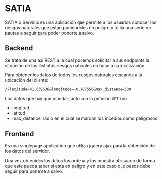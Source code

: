 # SATIA

SATIA o Servicio es una aplicación que permite a los usuarios conocer los riesgos
naturales que estan poniendoles en peligro y te da una serie de pautas a seguir
para poder ponerte a salvo.

## Backend

Se trata de una api REST a la cual podemos solicitar a sus endpoints la situación
de los distintos riesgos naturales en base a su localización.

Para obtener los datos de todos los riesgos naturales cercanos a la ubicación
del cliente:

```
/?latitude=41.659636&longitude=-0.907556&max_distance=300
```

Los datos que hay que mandar junto con la peticion `GET` son 

- longitud
- latitud
- max_distance: radio en el cual se marcan los incedios como peligrosos

## Frontend

Es una singlepage application que utiliza jquery ajax para la obtención de los datos
del servidor. 

Una vez obtenidos los datos los ordena y los muestra al usuario de forma que este
pueda saber si está en peligro y en este caso que pasos debe seguir para ponerse 
a salvo.